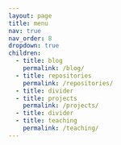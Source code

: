 ```yaml
---
layout: page
title: menu
nav: true
nav_order: 8
dropdown: true
children:
  - title: blog
    permalink: /blog/
  - title: repositories
    permalink: /repositories/
  - title: divider
  - title: projects
    permalink: /projects/
  - title: divider
  - title: teaching
    permalink: /teaching/
---
```

